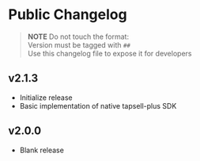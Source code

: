 # Public Changelog
> **NOTE** Do not touch the format:  
> Version must be tagged with `##`  
> Use this changelog file to expose it for developers


## v2.1.3
- Initialize release
- Basic implementation of native tapsell-plus SDK

## v2.0.0
- Blank release

